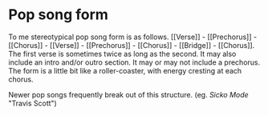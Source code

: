 # Pop song form
To me stereotypical pop song form is as follows. [[Verse]] - [[Prechorus]] - [[Chorus]] - [[Verse]] - [[Prechorus]] - [[Chorus]] - [[Bridge]] - [[Chorus]]. The first verse is sometimes twice as long as the second. It may also include an intro and/or outro section. It may or may not include a prechorus. The form is a little bit like a roller-coaster, with energy cresting at each chorus.

Newer pop songs frequently break out of this structure. (eg. *Sicko Mode* "Travis Scott")